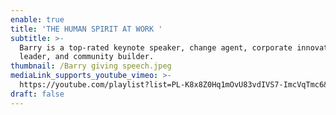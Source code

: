 ```yaml
---
enable: true
title: 'THE HUMAN SPIRIT AT WORK '
subtitle: >-
  Barry is a top-rated keynote speaker, change agent, corporate innovation
  leader, and community builder.
thumbnail: /Barry giving speech.jpeg
mediaLink_supports_youtube_vimeo: >-
  https://youtube.com/playlist?list=PL-K8x8Z0Hq1mOvU83vdIVS7-ImcVqTmc6&si=SPSlVgs25K9m1uTu
draft: false
---
```

